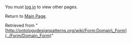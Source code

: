 You must [log in](http://ontologydesignpatterns.org/wiki/index.php?title=Special:UserLogin&returnto=Form:Domain_Form "Special:UserLogin") to view other pages.



Return to [Main Page](../Main_Page "Main Page").



Retrieved from "[http://ontologydesignpatterns.org/wiki/Form:Domain\_Form](../Form/Domain_Form)"